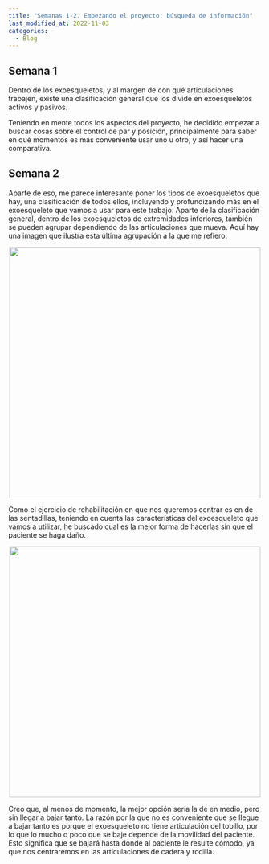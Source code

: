 ```yaml
---
title: "Semanas 1-2. Empezando el proyecto: búsqueda de información"
last_modified_at: 2022-11-03
categories:
  - Blog
---
```

## Semana 1

Dentro de los exoesqueletos, y al margen de con qué articulaciones trabajen, existe una clasificación general que los divide en exoesqueletos activos y pasivos.

Teniendo en mente todos los aspectos del proyecto, he decidido empezar a buscar cosas sobre el control de par y posición, principalmente para saber en qué momentos es más conveniente usar uno u otro, y así hacer una comparativa.

## Semana 2

Aparte de eso, me parece interesante poner los tipos de exoesqueletos que hay, una clasificación de todos ellos, incluyendo y profundizando más en el exoesqueleto que vamos a usar para este trabajo. Aparte de la clasificación general, dentro de los exoesqueletos de extremidades inferiores, también se pueden agrupar dependiendo de las articulaciones que mueva. Aquí hay una imagen que ilustra esta última agrupación a la que me refiero:

<p align="center">
<img src="/2022-tfg-veronica-tornero/images/Different kinds of multi-joint exoskeletons.png" width="500"/>
</p>

Como el ejercicio de rehabilitación en que nos queremos centrar es en de las sentadillas, teniendo en cuenta las características del exoesqueleto que vamos a utilizar, he buscado cual es la mejor forma de hacerlas sin que el paciente se haga daño.

<p align="center">
<img src="/2022-tfg-veronica-tornero/images/diferentes formas de hacer sentadillas_buena.png" width="500"/>
</p>

Creo que, al menos de momento, la mejor opción sería la de en medio, pero sin llegar a bajar tanto. La razón por la que no es conveniente que se llegue a bajar tanto es porque el exoesqueleto no tiene articulación del tobillo, por lo que lo mucho o poco que se baje depende de la movilidad del paciente. Esto significa que se bajará hasta donde al paciente le resulte cómodo, ya que nos centraremos en las articulaciones de cadera y rodilla.
